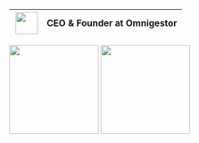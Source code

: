 |<a href="https://omnigestor.com"><img align="right" width="40" src="https://omnigestor.com/images/logo.png"></a>|CEO & Founder at Omnigestor|       
|---------------------------|--------------------------------------------------------------------------------------------------------------------------------|

<div style="display: inline_block">
<img height="160em" src="https://github-readme-stats.vercel.app/api?username=dimersonmartins&show_icons=true&theme=nord"/>
<img height="160em" src="https://github-readme-stats-eight-theta.vercel.app/api/top-langs/?username=dimersonmartins&layout=compact&langs_count=8&theme=nord"/>
</div>
